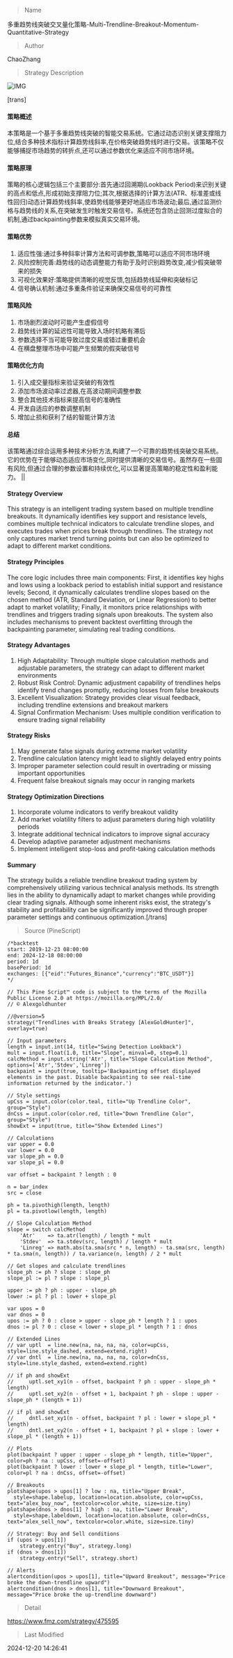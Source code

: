 
> Name

多重趋势线突破交叉量化策略-Multi-Trendline-Breakout-Momentum-Quantitative-Strategy

> Author

ChaoZhang

> Strategy Description

![IMG](https://www.fmz.com/upload/asset/1395beb3624150f92b6.png)

[trans]
#### 策略概述
本策略是一个基于多重趋势线突破的智能交易系统。它通过动态识别关键支撑阻力位,结合多种技术指标计算趋势线斜率,在价格突破趋势线时进行交易。该策略不仅能够捕捉市场趋势的转折点,还可以通过参数优化来适应不同市场环境。

#### 策略原理
策略的核心逻辑包括三个主要部分:首先通过回溯期(Lookback Period)来识别关键的高点和低点,形成初始支撑阻力位;其次,根据选择的计算方法(ATR、标准差或线性回归)动态计算趋势线斜率,使趋势线能够更好地适应市场波动;最后,通过监测价格与趋势线的关系,在突破发生时触发交易信号。系统还包含防止回测过度拟合的机制,通过backpainting参数来模拟真实交易环境。

#### 策略优势
1. 适应性强:通过多种斜率计算方法和可调参数,策略可以适应不同市场环境
2. 风险控制完善:趋势线的动态调整能力有助于及时识别趋势改变,减少假突破带来的损失
3. 可视化效果好:策略提供清晰的视觉反馈,包括趋势线延伸和突破标记
4. 信号确认机制:通过多重条件验证来确保交易信号的可靠性

#### 策略风险
1. 市场剧烈波动时可能产生虚假信号
2. 趋势线计算的延迟性可能导致入场时机略有滞后
3. 参数选择不当可能导致过度交易或错过重要机会
4. 在横盘整理市场中可能产生频繁的假突破信号

#### 策略优化方向
1. 引入成交量指标来验证突破的有效性
2. 添加市场波动率过滤器,在高波动期间调整参数
3. 整合其他技术指标来提高信号的准确性
4. 开发自适应的参数调整机制
5. 增加止损和获利了结的智能计算方法

#### 总结
该策略通过综合运用多种技术分析方法,构建了一个可靠的趋势线突破交易系统。它的优势在于能够动态适应市场变化,同时提供清晰的交易信号。虽然存在一些固有风险,但通过合理的参数设置和持续优化,可以显著提高策略的稳定性和盈利能力。 || 

#### Strategy Overview
This strategy is an intelligent trading system based on multiple trendline breakouts. It dynamically identifies key support and resistance levels, combines multiple technical indicators to calculate trendline slopes, and executes trades when prices break through trendlines. The strategy not only captures market trend turning points but can also be optimized to adapt to different market conditions.

#### Strategy Principles
The core logic includes three main components: First, it identifies key highs and lows using a lookback period to establish initial support and resistance levels; Second, it dynamically calculates trendline slopes based on the chosen method (ATR, Standard Deviation, or Linear Regression) to better adapt to market volatility; Finally, it monitors price relationships with trendlines and triggers trading signals upon breakouts. The system also includes mechanisms to prevent backtest overfitting through the backpainting parameter, simulating real trading conditions.

#### Strategy Advantages
1. High Adaptability: Through multiple slope calculation methods and adjustable parameters, the strategy can adapt to different market environments
2. Robust Risk Control: Dynamic adjustment capability of trendlines helps identify trend changes promptly, reducing losses from false breakouts
3. Excellent Visualization: Strategy provides clear visual feedback, including trendline extensions and breakout markers
4. Signal Confirmation Mechanism: Uses multiple condition verification to ensure trading signal reliability

#### Strategy Risks
1. May generate false signals during extreme market volatility
2. Trendline calculation latency might lead to slightly delayed entry points
3. Improper parameter selection could result in overtrading or missing important opportunities
4. Frequent false breakout signals may occur in ranging markets

#### Strategy Optimization Directions
1. Incorporate volume indicators to verify breakout validity
2. Add market volatility filters to adjust parameters during high volatility periods
3. Integrate additional technical indicators to improve signal accuracy
4. Develop adaptive parameter adjustment mechanisms
5. Implement intelligent stop-loss and profit-taking calculation methods

#### Summary
The strategy builds a reliable trendline breakout trading system by comprehensively utilizing various technical analysis methods. Its strength lies in the ability to dynamically adapt to market changes while providing clear trading signals. Although some inherent risks exist, the strategy's stability and profitability can be significantly improved through proper parameter settings and continuous optimization.[/trans]



> Source (PineScript)

``` pinescript
/*backtest
start: 2019-12-23 08:00:00
end: 2024-12-18 08:00:00
period: 1d
basePeriod: 1d
exchanges: [{"eid":"Futures_Binance","currency":"BTC_USDT"}]
*/

// This Pine Script™ code is subject to the terms of the Mozilla Public License 2.0 at https://mozilla.org/MPL/2.0/
// © Alexgoldhunter

//@version=5
strategy("Trendlines with Breaks Strategy [AlexGoldHunter]", overlay=true)

// Input parameters
length = input.int(14, title="Swing Detection Lookback")
mult = input.float(1.0, title="Slope", minval=0, step=0.1)
calcMethod = input.string('Atr', title="Slope Calculation Method", options=['Atr','Stdev','Linreg'])
backpaint = input(true, tooltip='Backpainting offset displayed elements in the past. Disable backpainting to see real-time information returned by the indicator.')

// Style settings
upCss = input.color(color.teal, title="Up Trendline Color", group="Style")
dnCss = input.color(color.red, title="Down Trendline Color", group="Style")
showExt = input(true, title="Show Extended Lines")

// Calculations
var upper = 0.0
var lower = 0.0
var slope_ph = 0.0
var slope_pl = 0.0

var offset = backpaint ? length : 0

n = bar_index
src = close

ph = ta.pivothigh(length, length)
pl = ta.pivotlow(length, length)

// Slope Calculation Method
slope = switch calcMethod
    'Atr'    => ta.atr(length) / length * mult
    'Stdev'  => ta.stdev(src, length) / length * mult
    'Linreg' => math.abs(ta.sma(src * n, length) - ta.sma(src, length) * ta.sma(n, length)) / ta.variance(n, length) / 2 * mult

// Get slopes and calculate trendlines
slope_ph := ph ? slope : slope_ph
slope_pl := pl ? slope : slope_pl

upper := ph ? ph : upper - slope_ph
lower := pl ? pl : lower + slope_pl

var upos = 0
var dnos = 0
upos := ph ? 0 : close > upper - slope_ph * length ? 1 : upos
dnos := pl ? 0 : close < lower + slope_pl * length ? 1 : dnos

// Extended Lines
// var uptl  = line.new(na, na, na, na, color=upCss, style=line.style_dashed, extend=extend.right)
// var dntl  = line.new(na, na, na, na, color=dnCss, style=line.style_dashed, extend=extend.right)

// if ph and showExt
//     uptl.set_xy1(n - offset, backpaint ? ph : upper - slope_ph * length)
//     uptl.set_xy2(n - offset + 1, backpaint ? ph - slope : upper - slope_ph * (length + 1))

// if pl and showExt
//     dntl.set_xy1(n - offset, backpaint ? pl : lower + slope_pl * length)
//     dntl.set_xy2(n - offset + 1, backpaint ? pl + slope : lower + slope_pl * (length + 1))

// Plots
plot(backpaint ? upper : upper - slope_ph * length, title="Upper", color=ph ? na : upCss, offset=-offset)
plot(backpaint ? lower : lower + slope_pl * length, title="Lower", color=pl ? na : dnCss, offset=-offset)

// Breakouts
plotshape(upos > upos[1] ? low : na, title="Upper Break", 
  style=shape.labelup, location=location.absolute, color=upCss, text="alex_buy_now", textcolor=color.white, size=size.tiny)
plotshape(dnos > dnos[1] ? high : na, title="Lower Break", 
  style=shape.labeldown, location=location.absolute, color=dnCss, text="alex_sell_now", textcolor=color.white, size=size.tiny)

// Strategy: Buy and Sell conditions
if (upos > upos[1])
    strategy.entry("Buy", strategy.long)
if (dnos > dnos[1])
    strategy.entry("Sell", strategy.short)

// Alerts
alertcondition(upos > upos[1], title="Upward Breakout", message="Price broke the down-trendline upward")
alertcondition(dnos > dnos[1], title="Downward Breakout", message="Price broke the up-trendline downward")

```

> Detail

https://www.fmz.com/strategy/475595

> Last Modified

2024-12-20 14:26:41
